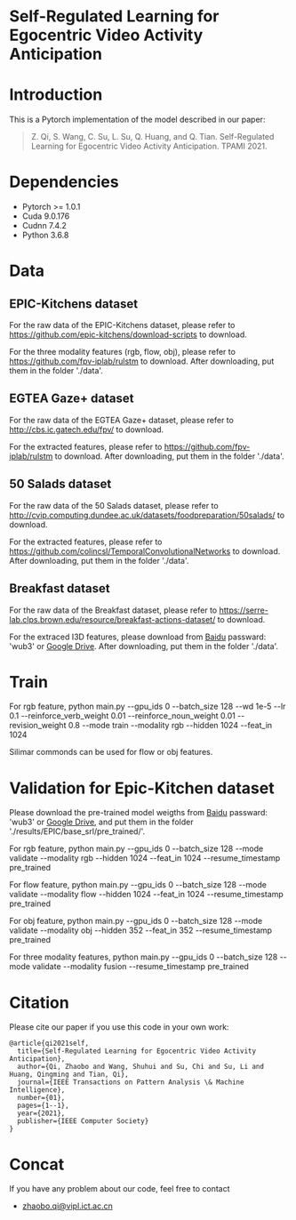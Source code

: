 # Self-Regulated Learning for Egocentric Video Activity Anticipation

# Introduction 

This is a Pytorch implementation of the model described in our paper:
> Z. Qi, S. Wang, C. Su, L. Su, Q. Huang, and Q. Tian. Self-Regulated Learning for Egocentric Video Activity Anticipation. TPAMI 2021.

# Dependencies
- Pytorch >= 1.0.1
- Cuda 9.0.176
- Cudnn 7.4.2
- Python 3.6.8

# Data

## EPIC-Kitchens dataset
For the raw data of the EPIC-Kitchens dataset, please refer to https://github.com/epic-kitchens/download-scripts to download.

For the three modality features (rgb, flow, obj), please refer to https://github.com/fpv-iplab/rulstm to download. After downloading, put them in the folder './data'.

## EGTEA Gaze+ dataset
For the raw data of the EGTEA Gaze+ dataset, please refer to http://cbs.ic.gatech.edu/fpv/ to download.

For the extracted features, please refer to https://github.com/fpv-iplab/rulstm to download. After downloading, put them in the folder './data'.

## 50 Salads dataset
For the raw data of the 50 Salads dataset, please refer to http://cvip.computing.dundee.ac.uk/datasets/foodpreparation/50salads/ to download.

For the extracted features, please refer to https://github.com/colincsl/TemporalConvolutionalNetworks to download. After downloading, put them in the folder './data'.

## Breakfast dataset
For the raw data of the Breakfast dataset, please refer to https://serre-lab.clps.brown.edu/resource/breakfast-actions-dataset/ to download.

For the extraced I3D features, please download from [Baidu](https://pan.baidu.com/s/16SN5xPTat3d4TJec_WuztA) passward: 'wub3' or [Google Drive](https://drive.google.com/drive/folders/1rL6kQu0PREQZNMov56gcIRhoNwCtpGZ1). After downloading, put them in the folder './data'.

# Train

For rgb feature, 
python main.py --gpu_ids 0 --batch_size 128 --wd 1e-5 --lr 0.1 --reinforce_verb_weight 0.01 --reinforce_noun_weight 0.01 --revision_weight 0.8  --mode train --modality rgb --hidden 1024 --feat_in 1024

Silimar commonds can be used for flow or obj features.

# Validation for Epic-Kitchen dataset

Please download the pre-trained model weigths from [Baidu](https://pan.baidu.com/s/16SN5xPTat3d4TJec_WuztA) passward: 'wub3' or [Google Drive](https://drive.google.com/drive/folders/1rL6kQu0PREQZNMov56gcIRhoNwCtpGZ1), and put them in the folder './results/EPIC/base_srl/pre_trained/'.

For rgb feature, 
python main.py --gpu_ids 0 --batch_size 128 --mode validate --modality rgb --hidden 1024 --feat_in 1024 --resume_timestamp pre_trained

For flow feature, 
python main.py --gpu_ids 0 --batch_size 128 --mode validate --modality flow --hidden 1024 --feat_in 1024 --resume_timestamp pre_trained

For obj feature, 
python main.py --gpu_ids 0 --batch_size 128 --mode validate --modality obj --hidden 352 --feat_in 352 --resume_timestamp pre_trained

For three modality features, 
python main.py --gpu_ids 0 --batch_size 128 --mode validate --modality fusion --resume_timestamp pre_trained

# Citation
Please cite our paper if you use this code in your own work:

```
@article{qi2021self,
  title={Self-Regulated Learning for Egocentric Video Activity Anticipation},
  author={Qi, Zhaobo and Wang, Shuhui and Su, Chi and Su, Li and Huang, Qingming and Tian, Qi},
  journal={IEEE Transactions on Pattern Analysis \& Machine Intelligence},
  number={01},
  pages={1--1},
  year={2021},
  publisher={IEEE Computer Society}
}
```

# Concat
If you have any problem about our code, feel free to contact

- [zhaobo.qi@vipl.ict.ac.cn](mailto:zhaobo.qi@vipl.ict.ac.cn)
